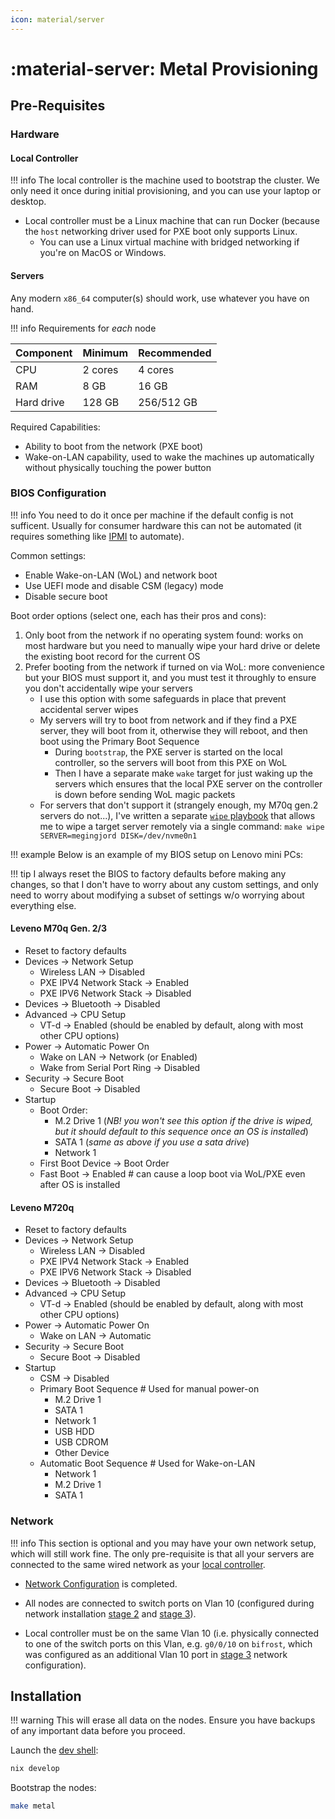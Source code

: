```yaml
---
icon: material/server
---
```


# :material-server: Metal Provisioning

## Pre-Requisites

### Hardware

#### Local Controller

!!! info
    The local controller is the machine used to bootstrap the cluster.
    We only need it once during initial provisioning, and you can use your laptop or desktop.

- Local controller must be a Linux machine that can run Docker (because the `host` networking driver used for PXE boot only supports Linux.
    - You can use a Linux virtual machine with bridged networking if you're on MacOS or Windows.

#### Servers

Any modern `x86_64` computer(s) should work, use whatever you have on hand.

!!! info
    Requirements for _each_ node

| Component  | Minimum | Recommended |
| ---------- | ------- | ----------- |
| CPU        | 2 cores | 4 cores     |
| RAM        | 8 GB    | 16 GB       |
| Hard drive | 128 GB  | 256/512 GB  |

Required Capabilities:

- Ability to boot from the network (PXE boot)
- Wake-on-LAN capability, used to wake the machines up automatically without physically touching the power button

### BIOS Configuration

!!! info
    You need to do it once per machine if the default config is not sufficent.
    Usually for consumer hardware this can not be automated
    (it requires something like [IPMI](https://en.wikipedia.org/wiki/Intelligent_Platform_Management_Interface) to automate).

Common settings:

- Enable Wake-on-LAN (WoL) and network boot
- Use UEFI mode and disable CSM (legacy) mode
- Disable secure boot

Boot order options (select one, each has their pros and cons):

1. Only boot from the network if no operating system found: works on most hardware but you need to manually wipe your hard drive or delete the existing boot record for the current OS
2. Prefer booting from the network if turned on via WoL: more convenience but your BIOS must support it, and you must test it throughly to ensure you don't accidentally wipe your servers
    - I use this option with some safeguards in place that prevent accidental server wipes
    - My servers will try to boot from network and if they find a PXE server, they will boot from it, otherwise they will reboot, and then boot using the Primary Boot Sequence
        - During `bootstrap`, the PXE server is started on the local controller, so the servers will boot from this PXE on WoL
        - Then I have a separate make `wake` target for just waking up the servers which ensures that the local PXE server on the controller is down before sending WoL magic packets
    - For servers that don't support it (strangely enough, my M70q gen.2 servers do not...), I've written a separate [`wipe` playbook](https://github.com/serpro69/ktchn8s/blob/master/metal/wipe.yml) that allows me to wipe a target server remotely via a single command: `make wipe SERVER=megingjord DISK=/dev/nvme0n1`

!!! example
    Below is an example of my BIOS setup on Lenovo mini PCs:

!!! tip
    I always reset the BIOS to factory defaults before making any changes, so that I don't have to worry about any custom settings, and only need to worry about modifying a subset of settings w/o worrying about everything else.

#### Leveno M70q Gen. 2/3

- Reset to factory defaults
- Devices -> Network Setup
    - Wireless LAN -> Disabled
    - PXE IPV4 Network Stack -> Enabled
    - PXE IPV6 Network Stack -> Disabled
- Devices -> Bluetooth -> Disabled
- Advanced -> CPU Setup
    - VT-d -> Enabled (should be enabled by default, along with most other CPU options)
- Power -> Automatic Power On
    - Wake on LAN -> Network (or Enabled)
    - Wake from Serial Port Ring -> Disabled
- Security -> Secure Boot
    - Secure Boot -> Disabled
- Startup
    - Boot Order:
        - M.2 Drive 1 (_NB! you won't see this option if the drive is wiped, but it should default to this sequence once an OS is installed_)
        - SATA 1 (_same as above if you use a sata drive_)
        - Network 1
    - First Boot Device -> Boot Order
    - Fast Boot -> Enabled # can cause a loop boot via WoL/PXE even after OS is installed

#### Leveno M720q

- Reset to factory defaults
- Devices -> Network Setup
    - Wireless LAN -> Disabled
    - PXE IPV4 Network Stack -> Enabled
    - PXE IPV6 Network Stack -> Disabled
- Devices -> Bluetooth -> Disabled
- Advanced -> CPU Setup
    - VT-d -> Enabled (should be enabled by default, along with most other CPU options)
- Power -> Automatic Power On
    - Wake on LAN -> Automatic
- Security -> Secure Boot
    - Secure Boot -> Disabled
- Startup
    - CSM -> Disabled
    - Primary Boot Sequence  # Used for manual power-on
        - M.2 Drive 1
        - SATA 1
        - Network 1
        - USB HDD
        - USB CDROM
        - Other Device
    - Automatic Boot Sequence # Used for Wake-on-LAN
        - Network 1
        - M.2 Drive 1
        - SATA 1

### Network

!!! info
    This section is optional and you may have your own network setup, which will still work fine.
    The only pre-requisite is that all your servers are connected to the same wired network as your [local controller](#local-controller).

- [Network Configuration](./network.md) is completed.

- All nodes are connected to switch ports on Vlan 10 (configured during network installation [stage 2](network.md#stage-2) and [stage 3](network.md#stage-3)).

- Local controller must be on the same Vlan 10 (i.e. physically connected to one of the switch ports on this Vlan, e.g. `g0/0/10` on `bifrost`, which was configured as an additional Vlan 10 port in [stage 3](network.md#stage-3) network configuration).

## Installation

!!! warning
    This will erase all data on the nodes.
    Ensure you have backups of any important data before you proceed.

Launch the [dev shell](../../concepts/development-shell.md):

```sh
nix develop
```

Bootstrap the nodes:

```sh
make metal
```
